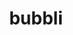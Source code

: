 ---
description: 超越360度全景照片，把头顶与脚下也包括进来。
layout: post
results:
- primaryGenreName: Photo & Video
  version: '2.1.3'
  artworkUrl100: http://a263.phobos.apple.com/us/r30/Purple/v4/da/d4/01/dad40191-7497-1712-cc0d-977300240599/mzl.npadukyl.png
  trackViewUrl: https://itunes.apple.com/cn/app/bubbli/id720480745?mt=8&uo=4
  artworkUrl60: http://a628.phobos.apple.com/us/r30/Purple6/v4/cd/8d/54/cd8d54b9-2366-d1ca-44f5-307c8efcd278/AppIcon60x60_2x.png
  userRatingCountForCurrentVersion: 4
  sellerName: Aria Glassworks, Inc.
  supportedDevices:
  - iPhone4
  - iPadFourthGen
  - iPodTouchFifthGen
  - iPhone4S
  - iPadFourthGen4G
  - iPhone5s
  - iPadThirdGen4G
  - iPadMini4G
  - iPadThirdGen
  - iPadMini
  - iPhone5c
  - iPhone5
  genres:
  - 摄影与录像
  - 社交
  trackName: bubbli
  description: "Bubbli is next best thing to being there. \n\nCheck out our
    website http://bubb.li to learn more – including video and tutorials of
    the app in action.\n\nOnly bubbles capture the world the way we see it
    – as one whole seamless environment – Photos and videos aren't enough.
    Use bubbli to recreate the view that's all around you."
  price: 0
  trackId: 720480745
  releaseDate: '2013-10-31T07:00:00Z'
  screenshotUrls:
  - http://a5.mzstatic.com/us/r30/Purple4/v4/0a/40/64/0a4064dd-fed3-505e-f085-4277f697c7e6/screen1136x1136.jpeg
  - http://a3.mzstatic.com/us/r30/Purple/v4/8b/36/53/8b36531e-e692-e3b6-03a2-2d372253f408/screen1136x1136.jpeg
  - http://a4.mzstatic.com/us/r30/Purple4/v4/18/18/21/18182139-51d8-49f1-2b60-ab0dbed6564b/screen1136x1136.jpeg
  - http://a4.mzstatic.com/us/r30/Purple6/v4/86/8f/78/868f78cb-df94-24df-50ac-43ece6bc2308/screen1136x1136.jpeg
  - http://a4.mzstatic.com/us/r30/Purple6/v4/5d/f1/8f/5df18fa5-51e2-0f2c-c718-7a8fec7d1116/screen1136x1136.jpeg
  artistViewUrl: https://itunes.apple.com/cn/artist/aria-glassworks-inc./id522040510?uo=4
  primaryGenreId: 6008
  userRatingCount: 10
  averageUserRatingForCurrentVersion: 4
  kind: software
  fileSizeBytes: '36798815'
  bundleId: li.bubb.next
  releaseNotes: A bunch of bug fixes and stability improvements. Added a new
    video in the guide showing what capture is like in real-life. Also, enabled
    continuing uploads in the background.
  trackContentRating: 12+
  artistName: Aria Glassworks, Inc.
  trackCensoredName: bubbli
  isGameCenterEnabled: false
  contentAdvisoryRating: 12+
  languageCodesISO2A:
  - EN
  averageUserRating: 4.5
  features: &a []
  wrapperType: software
  artworkUrl512: http://a263.phobos.apple.com/us/r30/Purple/v4/da/d4/01/dad40191-7497-1712-cc0d-977300240599/mzl.npadukyl.png
  formattedPrice: 免费
  artistId: 522040510
  genreIds:
  - '6008'
  - '6005'
  currency: CNY
  ipadScreenshotUrls: *a
category: 摄影与录像
tags: tag1
resultCount: 1
title: bubbli

---